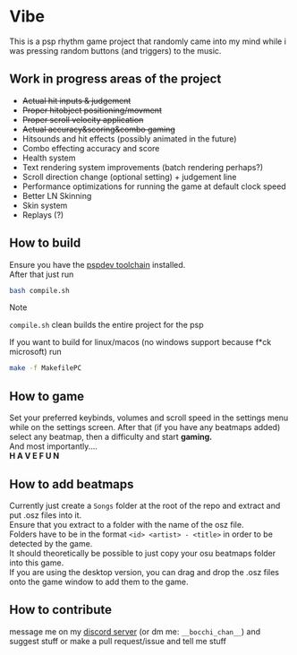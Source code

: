 # Vibe
This is a psp rhythm game project that randomly came into my mind while i was pressing random buttons (and triggers) to the music.

## Work in progress areas of the project
- ~~Actual hit inputs & judgement~~
- ~~Proper hitobject positioning/movment~~
- ~~Proper scroll velocity application~~
- ~~Actual accuracy&scoring&combo gaming~~
- Hitsounds and hit effects (possibly animated in the future)
- Combo effecting accuracy and score
- Health system
- Text rendering system improvements (batch rendering perhaps?)
- Scroll direction change (optional setting) + judgement line
- Performance optimizations for running the game at default clock speed
- Better LN Skinning
- Skin system
- Replays (?)

## How to build
Ensure you have the [pspdev toolchain](https://pspdev.github.io/installation.html) installed.<br>
After that just run
```bash
bash compile.sh
```
> [!NOTE]
> `compile.sh` clean builds the entire project for the psp

If you want to build for linux/macos (no windows support because f*ck microsoft) run
```bash
make -f MakefilePC
```

## How to game
Set your preferred keybinds, volumes and scroll speed in the settings menu while on the settings screen.
After that (if you have any beatmaps added) select any beatmap, then a difficulty and start <b>gaming.</b>
<br/>
And most importantly....<br/>
<b>H A V E   F U N</b>

## How to add beatmaps
Currently just create a `Songs` folder at the root of the repo and extract and put .osz files into it.<br>
Ensure that you extract to a folder with the name of the osz file.<br>
Folders have to be in the format `<id> <artist> - <title>` in order to be detected by the game.<br>
It should theoretically be possible to just copy your osu beatmaps folder into this game.<br>
If you are using the desktop version, you can drag and drop the .osz files onto the game window to add them to the game.

## How to contribute
message me on my [discord server](https://discord.gg/8R5YyM3MEn) (or dm me: `__bocchi_chan__`) and suggest stuff
or make a pull request/issue and tell me stuff
